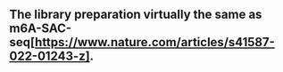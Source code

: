 ## The library preparation virtually the same as m6A-SAC-seq[https://www.nature.com/articles/s41587-022-01243-z].
